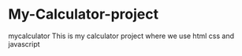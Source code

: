# My-Calculator-project
mycalculator
This is my calculator project where we use html css and javascript